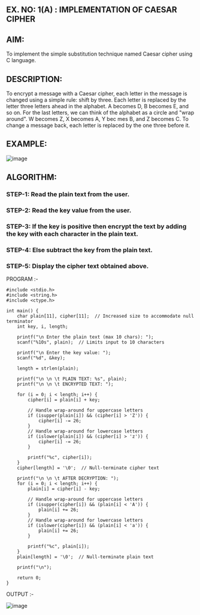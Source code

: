 ## EX. NO: 1(A) : IMPLEMENTATION OF CAESAR CIPHER
 

## AIM:

To implement the simple substitution technique named Caesar cipher using C language.

## DESCRIPTION:

To encrypt a message with a Caesar cipher, each letter in the message is changed using a simple rule: shift by three. Each letter is replaced by the letter three letters ahead in the alphabet. A becomes D, B becomes E, and so on. For the last letters, we can think of the
alphabet as a circle and "wrap around". W becomes Z, X becomes A, Y bec mes B, and Z
becomes C. To change a message back, each letter is replaced by the one three before it.

## EXAMPLE:



![image](https://github.com/Hemamanigandan/CNS/assets/149653568/eb9c6c43-8c80-4cdd-b9d4-91705a311c79)


## ALGORITHM:

### STEP-1: Read the plain text from the user.
### STEP-2: Read the key value from the user.
### STEP-3: If the key is positive then encrypt the text by adding the key with each character in the plain text.
### STEP-4: Else subtract the key from the plain text.
### STEP-5: Display the cipher text obtained above.


PROGRAM :-
```
#include <stdio.h>
#include <string.h>
#include <ctype.h>

int main() {
    char plain[11], cipher[11];  // Increased size to accommodate null terminator
    int key, i, length;

    printf("\n Enter the plain text (max 10 chars): ");
    scanf("%10s", plain);  // Limits input to 10 characters

    printf("\n Enter the key value: ");
    scanf("%d", &key);

    length = strlen(plain);

    printf("\n \n \t PLAIN TEXT: %s", plain);
    printf("\n \n \t ENCRYPTED TEXT: ");

    for (i = 0; i < length; i++) {
        cipher[i] = plain[i] + key;

        // Handle wrap-around for uppercase letters
        if (isupper(plain[i]) && (cipher[i] > 'Z')) {
            cipher[i] -= 26;
        }
        // Handle wrap-around for lowercase letters
        if (islower(plain[i]) && (cipher[i] > 'z')) {
            cipher[i] -= 26;
        }

        printf("%c", cipher[i]);
    }
    cipher[length] = '\0';  // Null-terminate cipher text

    printf("\n \n \t AFTER DECRYPTION: ");
    for (i = 0; i < length; i++) {
        plain[i] = cipher[i] - key;

        // Handle wrap-around for uppercase letters
        if (isupper(cipher[i]) && (plain[i] < 'A')) {
            plain[i] += 26;
        }
        // Handle wrap-around for lowercase letters
        if (islower(cipher[i]) && (plain[i] < 'a')) {
            plain[i] += 26;
        }

        printf("%c", plain[i]);
    }
    plain[length] = '\0';  // Null-terminate plain text

    printf("\n");

    return 0;
}
```



OUTPUT :-

![image](https://github.com/user-attachments/assets/bc7bce65-d5a0-435c-a49a-d7c9fcb49c65)

